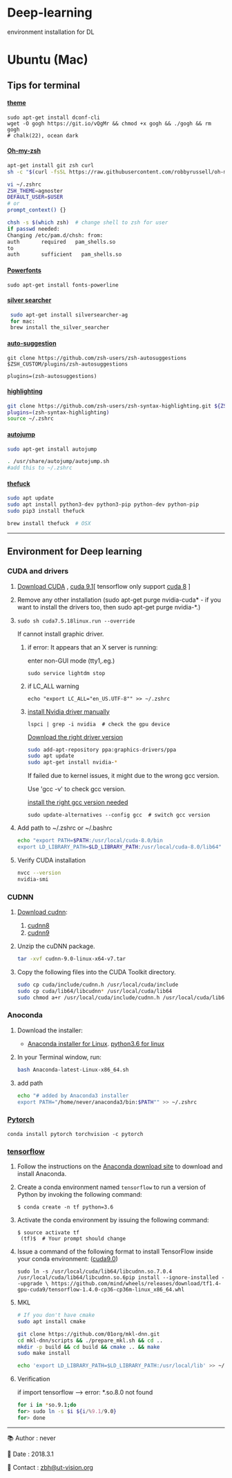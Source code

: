 # Deep-learning
environment installation for DL

# Ubuntu (Mac)



## Tips for terminal

#### [theme](https://github.com/Mayccoll/Gogh)

```Sh
sudo apt-get install dconf-cli
wget -O gogh https://git.io/vQgMr && chmod +x gogh && ./gogh && rm gogh
# chalk(22), ocean dark
```

#### [Oh-my-zsh](https://github.com/robbyrussell/oh-my-zsh)

```sh
apt-get install git zsh curl
sh -c "$(curl -fsSL https://raw.githubusercontent.com/robbyrussell/oh-my-zsh/master/tools/install.sh)"

vi ~/.zshrc
ZSH_THEME=agnoster
DEFAULT_USER=$USER
# or
prompt_context() {}
```

```Bash
chsh -s $(which zsh)  # change shell to zsh for user
if passwd needed:
Changing /etc/pam.d/chsh: from:
auth       required   pam_shells.so
to
auth       sufficient   pam_shells.so
```

#### [Powerfonts](https://github.com/powerline/fonts)

```Sh
sudo apt-get install fonts-powerline
```

#### [silver searcher](https://github.com/ggreer/the_silver_searcher)

```sh
 sudo apt-get install silversearcher-ag
 for mac:
 brew install the_silver_searcher
```

#### [auto-suggestion](https://github.com/zsh-users/zsh-autosuggestions)

```Sh
git clone https://github.com/zsh-users/zsh-autosuggestions $ZSH_CUSTOM/plugins/zsh-autosuggestions

plugins=(zsh-autosuggestions) 
```

#### [highlighting](https://github.com/zsh-users/zsh-syntax-highlighting/blob/master/INSTALL.md)

```sh
git clone https://github.com/zsh-users/zsh-syntax-highlighting.git ${ZSH_CUSTOM:-~/.oh-my-zsh/custom}/plugins/zsh-syntax-highlighting
plugins=(zsh-syntax-highlighting)
source ~/.zshrc
```

#### [autojump](https://github.com/wting/autojump)

```sh
sudo apt-get install autojump

. /usr/share/autojump/autojump.sh
#add this to ~/.zshrc
```

#### [thefuck](https://github.com/nvbn/thefuck)

```sh
sudo apt update
sudo apt install python3-dev python3-pip python-dev python-pip
sudo pip3 install thefuck
```

```sh
brew install thefuck  # OSX
```



-----



## Environment for Deep learning



### CUDA and drivers

1. [Download CUDA](https://developer.nvidia.com/cuda-downloads) , [cuda 9.1](https://developer.nvidia.com/compute/cuda/9.1/Prod/local_installers/cuda_9.1.85_387.26_linux)[ tensorflow only support [cuda 8](https://developer.nvidia.com/compute/cuda/8.0/Prod2/local_installers/cuda_8.0.61_375.26_linux-run)  ]

2. Remove any other installation (sudo apt-get purge nvidia-cuda* - if you want to install the drivers too, then sudo apt-get purge nvidia-*.)

3. ```
   sudo sh cuda7.5.18linux.run --override
   ```

   If cannot install graphic driver.

   1. if error: It appears that an X server is running:

      enter non-GUI mode (tty1,.eg.)

      ```
      sudo service lightdm stop
      ```

   2. if LC_ALL warning

      ```
      echo "export LC_ALL="en_US.UTF-8"" >> ~/.zshrc
      ```

   3. [install Nvidia driver manually](https://askubuntu.com/questions/851069/latest-nvidia-driver-on-ubuntu-16-04)

      ```
      lspci | grep -i nvidia  # check the gpu device
      ```

      [Download the right driver version](http://www.nvidia.com/Download/index.aspx?lang=en-us)

      ```Bash
      sudo add-apt-repository ppa:graphics-drivers/ppa
      sudo apt update
      sudo apt-get install nvidia-*
      ```

      If failed due to kernel issues, it might due to the wrong gcc version.

      Use 'gcc -v' to check gcc version.

      [install the right gcc version needed](https://gist.github.com/application2000/73fd6f4bf1be6600a2cf9f56315a2d91)

      ```
      sudo update-alternatives --config gcc  # switch gcc version
      ```

4. Add path to ~/.zshrc or ~/.bashrc

   ```sh
   echo "export PATH=$PATH:/usr/local/cuda-8.0/bin
   export LD_LIBRARY_PATH=$LD_LIBRARY_PATH:/usr/local/cuda-8.0/lib64" >> ~/.zshrc
   ```

5. Verify CUDA installation

   ```sh
   nvcc --version 
   nvidia-smi
   ```

### CUDNN

1. [Download cudnn](https://developer.nvidia.com/cudnn):

   1. [cudnn8](https://www.dropbox.com/s/8d77zlu6l13ueop/cudnn-8.0-linux-x64-v7.1.tar?dl=0)
   2. [cudnn9](https://www.dropbox.com/s/twhhs5xwv5wu3l7/cudnn-9.0-linux-x64-v7.tar?dl=0)

2. Unzip the cuDNN package.

   ```Bash
   tar -xvf cudnn-9.0-linux-x64-v7.tar
   ```

3. Copy the following files into the CUDA Toolkit directory.

   ```bash
   sudo cp cuda/include/cudnn.h /usr/local/cuda/include
   sudo cp cuda/lib64/libcudnn* /usr/local/cuda/lib64
   sudo chmod a+r /usr/local/cuda/include/cudnn.h /usr/local/cuda/lib64/libcudnn*
   ```




### Anoconda

1. Download the installer:

   - [Anaconda installer for Linux](https://www.anaconda.com/download/).  [python3.6 for linux](https://repo.continuum.io/archive/Anaconda3-5.1.0-Linux-x86_64.sh)

2. In your Terminal window, run:

   ```Bash
   bash Anaconda-latest-Linux-x86_64.sh
   ```

3. add path

   ```bash
   echo "# added by Anaconda3 installer
   export PATH="/home/never/anaconda3/bin:$PATH"" >> ~/.zshrc
   ```

### [Pytorch](http://pytorch.org)

```
conda install pytorch torchvision -c pytorch
```



### [tensorflow](https://www.tensorflow.org/install/install_linux#InstallingAnaconda)

1. Follow the instructions on the [Anaconda download site](https://www.continuum.io/downloads) to download and install Anaconda.

2. Create a conda environment named `tensorflow` to run a version of Python by invoking the following command:

   ```
   $ conda create -n tf python=3.6
   ```

3. Activate the conda environment by issuing the following command:

   ```
   $ source activate tf
    (tf)$  # Your prompt should change 
   ```

4. Issue a command of the following format to install TensorFlow inside your conda environment: ([cuda9.0](https://github.com/mind/wheels/releases/tag/tf1.4-gpu-cuda9))

   ```
   sudo ln -s /usr/local/cuda/lib64/libcudnn.so.7.0.4 /usr/local/cuda/lib64/libcudnn.so.6pip install --ignore-installed --upgrade \ https://github.com/mind/wheels/releases/download/tf1.4-gpu-cuda9/tensorflow-1.4.0-cp36-cp36m-linux_x86_64.whl
   ```

5. MKL

   ```Bash
   # If you don't have cmake
   sudo apt install cmake

   git clone https://github.com/01org/mkl-dnn.git
   cd mkl-dnn/scripts && ./prepare_mkl.sh && cd ..
   mkdir -p build && cd build && cmake .. && make
   sudo make install

   echo 'export LD_LIBRARY_PATH=$LD_LIBRARY_PATH:/usr/local/lib' >> ~/.bashrc
   ```

6. Verification 

   if import tensorflow —> error: *.so.8.0 not found

   ```Bash
   for i in *so.9.1;do
   for> sudo ln -s $i ${i/%9.1/9.0}
   for> done
   ```




------

📚 Author : never

📅 Date : 2018.3.1

📧 Contact : zbh@ut-vision.org
